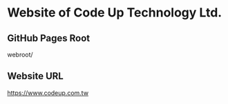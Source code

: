 # Website of Code Up Technology Ltd.

## GitHub Pages Root

webroot/

## Website URL

https://www.codeup.com.tw
